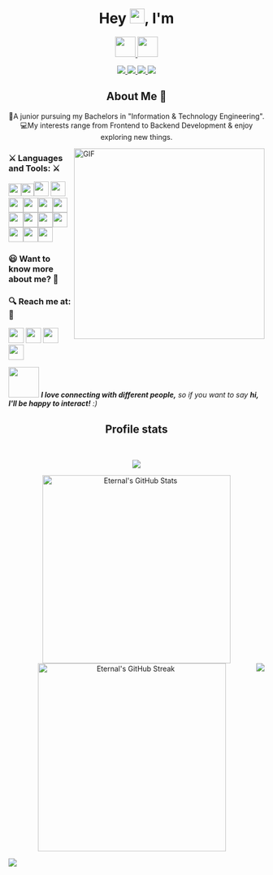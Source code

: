 <h1 align="center">
  Hey <img src="https://github.com/vikkastiwari/vikkastiwari/blob/main/img/Hi.gif" width="29px">, I'm
</h1>

<p align="center"><a href="https://www.linkedin.com/in/vikas-tiwari-1b051818b/">
<img height="40px" src="https://img.shields.io/badge/-Vikas-4285D8?style=for-the-badge">
<img height="40px" src="https://img.shields.io/badge/-Tiwari-5457ff?style=for-the-badge">
</a></p> 

<p align="center"><a href="https://www.linkedin.com/in/vikas-tiwari-1b051818b/"> 
<img src="https://img.shields.io/badge/-A-4d79ff?style=for-the-badge">
<img src="https://img.shields.io/badge/-MERN-5457ff?style=for-the-badge">
<img src="https://img.shields.io/badge/-and_a-7f54ff?style=for-the-badge">
<img src="https://img.shields.io/badge/-Open_Source_Enthusiast-902eff?style=for-the-badge">
</a></p>
<h2 align="center">About Me 🚀</h2>
<p align="center">
👦A junior pursuing my Bachelors in "Information & Technology Engineering". </br>
💻My interests range from Frontend to Backend Development & enjoy exploring new things.
</P>

<img align="right" width="375" alt="GIF" src="https://github.com/vikkastiwari/vikkastiwari/blob/main/img/dev.gif" />

### ⚔️ Languages and Tools: ⚔️

<img src="https://github.com/vikkastiwari/vikkastiwari/blob/main/img/cpp.svg" width="25px"><img src="https://github.com/vikkastiwari/vikkastiwari/blob/main/img/python.svg" width="25px"><img src="https://github.com/vikkastiwari/vikkastiwari/blob/main/img/icons8-html-5.svg" width="29px"> <img src="https://github.com/vikkastiwari/vikkastiwari/blob/main/img/icons8-css3.svg" width="29px"> <img src="https://github.com/vikkastiwari/vikkastiwari/blob/main/img/icons8-bootstrap.svg" width="29px"><img src="https://github.com/vikkastiwari/vikkastiwari/blob/main/img/icons8-javascript-logo.svg" width="29px"><img src="https://github.com/vikkastiwari/vikkastiwari/blob/main/img/icons8-react.svg" width="29px"><img src="https://github.com/vikkastiwari/vikkastiwari/blob/main/img/icons8-nodejs.svg" width="29px"><img src="https://github.com/vikkastiwari/vikkastiwari/blob/main/img/icons8-mongodb.svg" width="29px"><img src="https://github.com/vikkastiwari/vikkastiwari/blob/main/img/icons8-firebase.svg" width="29px"><img src="https://github.com/vikkastiwari/vikkastiwari/blob/main/img/icons8-flutter.svg" width="29px"><img src="https://github.com/vikkastiwari/vikkastiwari/blob/main/img/icons8-git.svg" width="29px"><img src="https://github.com/vikkastiwari/vikkastiwari/blob/main/img/icons8-github.svg" width="29px"><img src="https://github.com/vikkastiwari/vikkastiwari/blob/main/img/figma.svg" width="29px"><img src="https://github.com/vikkastiwari/vikkastiwari/blob/main/img/gc.svg" width="29px">

### 😃 Want to know more about me? 🤔
### 🔍 Reach me at: 💬
[<img src="https://github.com/vikkastiwari/vikkastiwari/blob/main/img/icons8-linkedin.svg" width="30px">](https://www.linkedin.com/in/vikas-tiwari-1b051818b/)
[<img src="https://github.com/vikkastiwari/vikkastiwari/blob/main/img/icons8-important-mail.svg" width="30px">](mailto:v8kgsm@gmail.com)
[<img src="https://github.com/vikkastiwari/vikkastiwari/blob/main/img/icons8-play-button.svg" width="30px">](https://www.youtube.com/channel/UCI_xIqMJa1Oirfjx5-ykylA)
[<img src="https://github.com/vikkastiwari/vikkastiwari/blob/main/img/icons8-website.svg" width="30px">](https://programmersmode.blogspot.com/)

<img src="https://github.com/vikkastiwari/vikkastiwari/blob/main/img/giphy.webp" width="60"> <em><b>I love connecting with different people,</b> so if you want to say <b>hi, I'll be happy to interact!</b> :)</em>


<h2 align="center">Profile stats</h2>

<br>
<p align="center"><img src="https://komarev.com/ghpvc/?username=vikkastiwari&style=flat-square&color=4287f5"></p>
<p align="center">
<img width="370px" alt="Eternal's GitHub Stats" src="https://github-readme-stats.vercel.app/api?username=vikkastiwari&custom_title=Overall+Activity&show_icons=true&hide_border=true&count_private=true&bg_color=ffffff00&title_color=2e7eff&text_color=878787&icon_color=2e7eff" />
<img width="370px" alt="Eternal's GitHub Streak" src="https://github-readme-streak-stats.herokuapp.com/?user=Tarun-Kamboj&background=ffffff00&hide_border=true&stroke=878787&ring=296dda&fire=296dda&currStreakNum=878787&sideNums=878787&currStreakLabel=878787&sideLabels=878787&dates=878787" />

<img align="right" src="https://github-readme-stats.vercel.app/api/top-langs/?username=vikkastiwari">
</p>
<img src="https://activity-graph.herokuapp.com/graph?username=vikkastiwari&theme=dracula&bg_color=ffffff00&color=878787&line=296dda&point=ffffff00&area=true&hide_border=true">
